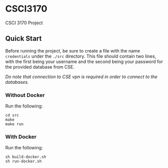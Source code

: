 # CSCI3170

CSCI 3170 Project

## Quick Start

Before running the project, be sure to create a file with the name `credentials` under the `./src` directory. This file should contain two lines, with the first being your username and the second being your password for the provided database from CSE.

_Do note that connection to CSE vpn is required in order to connect to the databases._

### Without Docker

Run the following:

```
cd src
make
make run
```

### With Docker

Run the following:

```
sh build-docker.sh
sh run-docker.sh
```
